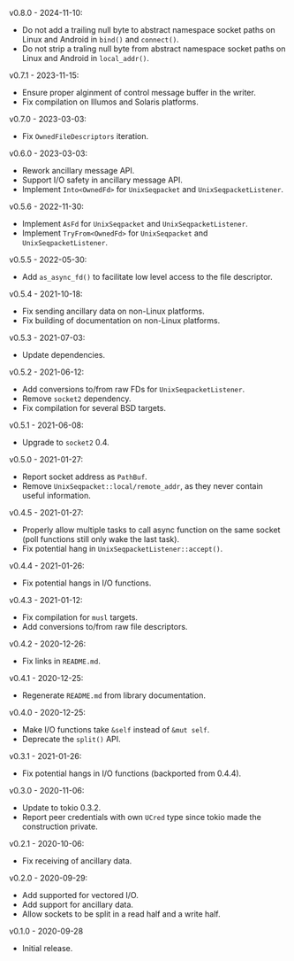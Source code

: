 v0.8.0 - 2024-11-10:
  * Do not add a trailing null byte to abstract namespace socket paths on Linux and Android in `bind()` and `connect()`.
  * Do not strip a traling null byte from abstract namespace socket paths on Linux and Android in `local_addr()`.

v0.7.1 - 2023-11-15:
  * Ensure proper alginment of control message buffer in the writer.
  * Fix compilation on Illumos and Solaris platforms.

v0.7.0 - 2023-03-03:
  * Fix `OwnedFileDescriptors` iteration.

v0.6.0 - 2023-03-03:
  * Rework ancillary message API.
  * Support I/O safety in ancillary message API.
  * Implement `Into<OwnedFd>` for `UnixSeqpacket` and `UnixSeqpacketListener`.

v0.5.6 - 2022-11-30:
  * Implement `AsFd` for `UnixSeqpacket` and `UnixSeqpacketListener`.
  * Implement `TryFrom<OwnedFd>` for `UnixSeqpacket` and `UnixSeqpacketListener`.

v0.5.5 - 2022-05-30:
  * Add `as_async_fd()` to facilitate low level access to the file descriptor.

v0.5.4 - 2021-10-18:
  * Fix sending ancillary data on non-Linux platforms.
  * Fix building of documentation on non-Linux platforms.

v0.5.3 - 2021-07-03:
  * Update dependencies.

v0.5.2 - 2021-06-12:
  * Add conversions to/from raw FDs for `UnixSeqpacketListener`.
  * Remove `socket2` dependency.
  * Fix compilation for several BSD targets.

v0.5.1 - 2021-06-08:
  * Upgrade to `socket2` 0.4.

v0.5.0 - 2021-01-27:
  * Report socket address as `PathBuf`.
  * Remove `UnixSeqpacket::local/remote_addr`, as they never contain useful information.

v0.4.5 - 2021-01-27:
  * Properly allow multiple tasks to call async function on the same socket (poll functions still only wake the last task).
  * Fix potential hang in `UnixSeqpacketListener::accept()`.

v0.4.4 - 2021-01-26:
  * Fix potential hangs in I/O functions.

v0.4.3 - 2021-01-12:
  * Fix compilation for `musl` targets.
  * Add conversions to/from raw file descriptors.

v0.4.2 - 2020-12-26:
  * Fix links in `README.md`.

v0.4.1 - 2020-12-25:
  * Regenerate `README.md` from library documentation.

v0.4.0 - 2020-12-25:
  * Make I/O functions take `&self` instead of `&mut self`.
  * Deprecate the `split()` API.

v0.3.1 - 2021-01-26:
  * Fix potential hangs in I/O functions (backported from 0.4.4).

v0.3.0 - 2020-11-06:
  * Update to tokio 0.3.2.
  * Report peer credentials with own `UCred` type since tokio made the construction private.

v0.2.1 - 2020-10-06:
  * Fix receiving of ancillary data.

v0.2.0 - 2020-09-29:
  * Add supported for vectored I/O.
  * Add support for ancillary data.
  * Allow sockets to be split in a read half and a write half.

v0.1.0 - 2020-09-28
  * Initial release.
